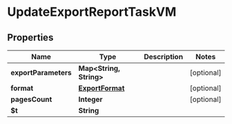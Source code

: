 

# UpdateExportReportTaskVM


## Properties

| Name | Type | Description | Notes |
|------------ | ------------- | ------------- | -------------|
|**exportParameters** | **Map&lt;String, String&gt;** |  |  [optional] |
|**format** | [**ExportFormat**](ExportFormat.md) |  |  [optional] |
|**pagesCount** | **Integer** |  |  [optional] |
|**$t** | **String** |  |  |



